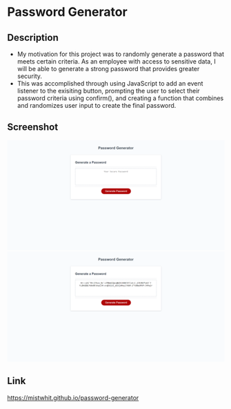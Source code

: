 # Password Generator

## Description
- My motivation for this project was to randomly generate a password that meets certain criteria. As an employee with access to sensitive data, I will be able to generate a strong password that provides greater security. 
- This was accomplished through using JavaScript to add an event listener to the exisiting button, prompting the user to select their password criteria using confirm(), and creating a function that combines and randomizes user input to create the final password. 

## Screenshot
![Screenshot of Password Generator](password-generator-screenshot-2.png)
![Screenshot of Password Generator](password-generator-screenshot-1.png)

## Link
https://mistwhit.github.io/password-generator
